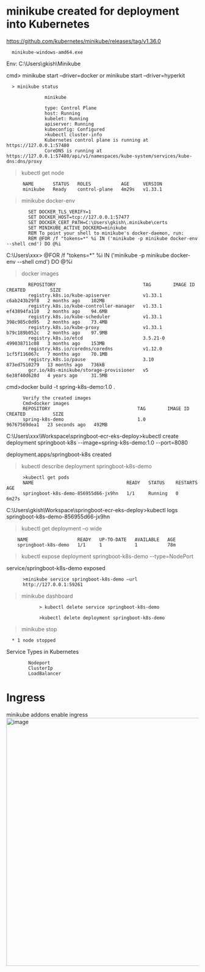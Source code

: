 # minikube created for deployment into Kubernetes

https://github.com/kubernetes/minikube/releases/tag/v1.36.0

      minikube-windows-amd64.exe

Env: C:\Users\gkish\Minikube


cmd> minikube start –driver=docker   or minikube start –driver=hyperkit

      > minikube status

                  minikube
                  
                  type: Control Plane
                  host: Running
                  kubelet: Running
                  apiserver: Running
                  kubeconfig: Configured
                  >kubectl cluster-info
                  Kubernetes control plane is running at https://127.0.0.1:57480
                  CoreDNS is running at https://127.0.0.1:57480/api/v1/namespaces/kube-system/services/kube-dns:dns/proxy

> kubectl get node
          
          NAME       STATUS   ROLES           AGE     VERSION
          minikube   Ready    control-plane   4m29s   v1.33.1


> minikube docker-env
            
            SET DOCKER_TLS_VERIFY=1
            SET DOCKER_HOST=tcp://127.0.0.1:57477
            SET DOCKER_CERT_PATH=C:\Users\gkish\.minikube\certs
            SET MINIKUBE_ACTIVE_DOCKERD=minikube
            REM To point your shell to minikube's docker-daemon, run:
            REM @FOR /f "tokens=*" %i IN ('minikube -p minikube docker-env --shell cmd') DO @%i

C:\Users\xxx> @FOR /f "tokens=*" %i IN ('minikube -p minikube docker-env --shell cmd') DO @%i

>docker images
            
            REPOSITORY                                TAG        IMAGE ID       CREATED         SIZE
            registry.k8s.io/kube-apiserver            v1.33.1    c6ab243b29f8   2 months ago    102MB
            registry.k8s.io/kube-controller-manager   v1.33.1    ef43894fa110   2 months ago    94.6MB
            registry.k8s.io/kube-scheduler            v1.33.1    398c985c0d95   2 months ago    73.4MB
            registry.k8s.io/kube-proxy                v1.33.1    b79c189b052c   2 months ago    97.9MB
            registry.k8s.io/etcd                      3.5.21-0   499038711c08   3 months ago    153MB
            registry.k8s.io/coredns/coredns           v1.12.0    1cf5f116067c   7 months ago    70.1MB
            registry.k8s.io/pause                     3.10       873ed7510279   13 months ago   736kB
            gcr.io/k8s-minikube/storage-provisioner   v5         6e38f40d628d   4 years ago     31.5MB

cmd>docker build -t spring-k8s-demo:1.0 .
          
          
          Verify the created images
          Cmd>docker images
          REPOSITORY                                TAG        IMAGE ID       CREATED          SIZE
          spring-k8s-demo                           1.0        96767569dea1   23 seconds ago   492MB


C:\Users\xxx\Workspace\springboot-ecr-eks-deploy>kubectl create deployment springboot-k8s --image=spring-k8s-demo:1.0 --port=8080

deployment.apps/springboot-k8s created


>kubectl describe  deployment springboot-k8s-demo
          
          >kubectl get pods
          NAME                                  READY   STATUS    RESTARTS       AGE
          springboot-k8s-demo-856955d66-jx9hn   1/1     Running   0              6m27s


C:\Users\gkish\Workspace\springboot-ecr-eks-deploy>kubectl logs springboot-k8s-demo-856955d66-jx9hn

>kubectl get deployment –o wide
        
        NAME                  READY   UP-TO-DATE   AVAILABLE   AGE
        springboot-k8s-demo   1/1     1            1           78m


> kubectl expose deployment springboot-k8s-demo --type=NodePort

service/springboot-k8s-demo exposed

          >minikube service springboot-k8s-demo –url
          http://127.0.0.1:59261

 >minikube dashboard
                
                > kubectl delete service springboot-k8s-demo
                
                >kubectl delete deployment springboot-k8s-demo


> minikube stop
      
      * 1 node stopped

Service Types in Kubernetes
            
            Nodeport
            ClusterIp
            LoadBalancer

# Ingress

minikube addons enable ingress
<img width="1102" height="650" alt="image" src="https://github.com/user-attachments/assets/d10caad8-4e94-4158-93f4-0359ebd08bed" />




